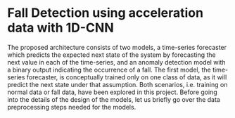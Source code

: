 # Fall Detection using acceleration data with 1D-CNN

The proposed architecture consists of two models, a time-series forecaster which predicts the expected next state of the system by forecasting the next value in each of the time-series, and an anomaly detection model with a binary output indicating the occurrence of a fall. The first model, the time-series forecaster, is conceptually trained only on one class of data, as it will predict the next state under that assumption. Both scenarios, i.e. training on normal data or fall data, have been explored in this project. Before going into the details of the design of the models, let us briefly go over the data preprocessing steps needed for the models.
